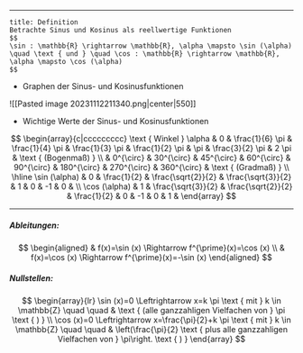 ***

```ad-important
title: Definition
Betrachte Sinus und Kosinus als reellwertige Funktionen
$$
\sin : \mathbb{R} \rightarrow \mathbb{R}, \alpha \mapsto \sin (\alpha) \quad \text { und } \quad \cos : \mathbb{R} \rightarrow \mathbb{R}, \alpha \mapsto \cos (\alpha)
$$

```

- Graphen der Sinus- und Kosinusfunktionen

![[Pasted image 20231112211340.png|center|550]]

- Wichtige Werte der Sinus- und Kosinusfunktionen

$$
\begin{array}{c|ccccccccc}
\text { Winkel } \alpha & 0 & \frac{1}{6} \pi & \frac{1}{4} \pi & \frac{1}{3} \pi & \frac{1}{2} \pi & \pi & \frac{3}{2} \pi & 2 \pi & \text { (Bogenmaß) } \\
& 0^{\circ} & 30^{\circ} & 45^{\circ} & 60^{\circ} & 90^{\circ} & 180^{\circ} & 270^{\circ} & 360^{\circ} & \text { (Gradmaß) } \\
\hline \sin (\alpha) & 0 & \frac{1}{2} & \frac{\sqrt{2}}{2} & \frac{\sqrt{3}}{2} & 1 & 0 & -1 & 0 & \\
\cos (\alpha) & 1 & \frac{\sqrt{3}}{2} & \frac{\sqrt{2}}{2} & \frac{1}{2} & 0 & -1 & 0 & 1 &
\end{array}
$$

***

##### Ableitungen:

$$
\begin{aligned}
& f(x)=\sin (x) \Rightarrow f^{\prime}(x)=\cos (x) \\
& f(x)=\cos (x) \Rightarrow f^{\prime}(x)=-\sin (x)
\end{aligned}
$$

##### Nullstellen:

$$
\begin{array}{lr}
\sin (x)=0 \Leftrightarrow x=k \pi \text { mit } k \in \mathbb{Z} \quad \quad & \text { (alle ganzzahligen Vielfachen von } \pi \text { ) } \\
\cos (x)=0 \Leftrightarrow x=\frac{\pi}{2}+k \pi \text { mit } k \in \mathbb{Z} \quad \quad & \left(\frac{\pi}{2} \text { plus alle ganzzahligen Vielfachen von } \pi\right. \text { ) }
\end{array}
$$
